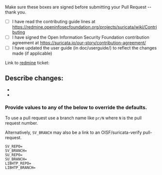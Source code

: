 Make sure these boxes are signed before submitting your Pull Request -- thank you.

- [ ] I have read the contributing guide lines at https://redmine.openinfosecfoundation.org/projects/suricata/wiki/Contributing
- [ ] I have signed the Open Information Security Foundation contribution agreement at https://suricata.io/our-story/contribution-agreement/
- [ ] I have updated the user guide (in doc/userguide/) to reflect the changes made (if applicable)

Link to [redmine](https://redmine.openinfosecfoundation.org/projects/suricata/issues) ticket:

Describe changes:
-
-
-

### Provide values to any of the below to override the defaults.

To use a pull request use a branch name like `pr/N` where `N` is the
pull request number.

Alternatively, `SV_BRANCH` may also be a link to an
OISF/suricata-verify pull-request.

```
SV_REPO=
SV_BRANCH=
SU_REPO=
SU_BRANCH=
LIBHTP_REPO=
LIBHTP_BRANCH=
```
